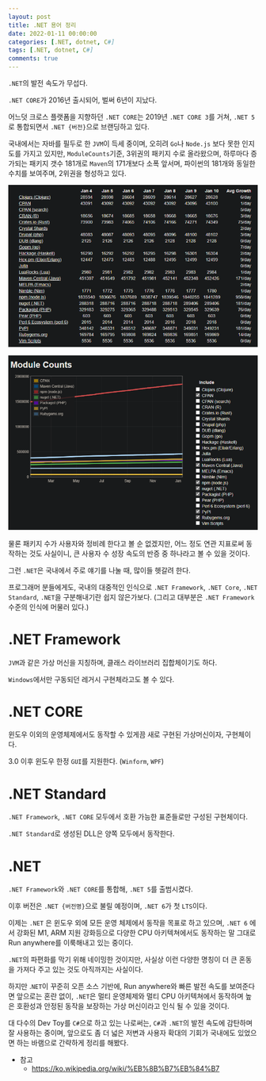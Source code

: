 ```yaml
---
layout: post
title: .NET 용어 정리
date: 2022-01-11 00:00:00
categories: [.NET, dotnet, C#]
tags: [.NET, dotnet, C#]
comments: true
---
```


`.NET`의 발전 속도가 무섭다. 

`.NET CORE`가 2016년 출시되어, 벌써 6년이 지났다.

어느덧 크로스 플랫폼을 지향하던 `.NET CORE`는 2019년 `.NET CORE 3`를 거쳐, `.NET 5`로 통합되면서 `.NET {버전}`으로 브랜딩하고 있다.

국내에서는 자바를 필두로 한 `JVM`이 득세 중이며, 오히려 `Go`나 `Node.js` 보다 못한 인지도를 가지고 있지만, `ModuleCounts`기준, 3위권의 패키지 수로 올라왔으며, 하루마다 증가되는 패키지 갯수 181개로 `Maven`의 171개보다 소폭 앞서며, 파이썬의 181개와 동일한 수치를 보여주며, 2위권을 형성하고 있다.

![module_counts_01](/images/2022/module_counts_01.png)

![module_counts_02](/images/2022/module_counts_02.png)

물론 패키지 수가 사용자와 정비례 한다고 볼 순 없겠지만, 어느 정도 연관 지표로써 동작하는 것도 사실이니, 큰 사용자 수 성장 속도의 반증 중 하나라고 볼 수 있을 것이다.

그런 `.NET`은 국내에서 주로 얘기를 나눌 때, 많이들 헷갈려 한다.

프로그래머 분들에게도, 국내의 대중적인 인식으로 `.NET Framework`, `.NET Core`, `.NET Standard`, `.NET`을 구분해내기란 쉽지 않은가보다. (그리고 대부분은 `.NET Framework` 수준의 인식에 머물러 있다.)

# .NET Framework

`JVM`과 같은 가상 머신을 지칭하며, 클래스 라이브러리 집합체이기도 하다.

`Windows`에서만 구동되던 레거시 구현체라고도 볼 수 있다.

# .NET CORE

윈도우 이외의 운영체제에서도 동작할 수 있게끔 새로 구현된 가상머신이자, 구현체이다.

3.0 이후 윈도우 한정 `GUI`를 지원한다. (`Winform`, `WPF`)

# .NET Standard

`.NET Framework`, `.NET CORE` 모두에서 호환 가능한 표준들로만 구성된 구현체이다.

`.NET Standard`로 생성된 DLL은 양쪽 모두에서 동작한다.

# .NET

`.NET Framework`와 `.NET CORE`를 통합해, `.NET 5`를 출범시켰다.

이후 버전은 `.NET {버전명}`으로 불릴 예정이며, `.NET 6`가 첫 `LTS`이다.

이제는 `.NET` 은 윈도우 외에 모든 운영 체제에서 동작을 목표로 하고 있으며, `.NET 6` 에서 강화된 M1, ARM 지원 강화등으로 다양한 CPU 아키텍쳐에서도 동작하는 말 그대로 Run anywhere를 이룩해내고 있는 중이다.

`.NET`의 파편화를 막기 위해 네이밍한 것이지만, 사실상 이런 다양한 명칭이 더 큰 혼동을 가져다 주고 있는 것도 아직까지는 사실이다.

하지만 .`NET`이 꾸준히 오픈 소스 기반에, Run anywhere와 빠른 발전 속도를 보여준다면 앞으로는 혼란 없이, `.NET`은 멀티 운영체제와 멀티 CPU 아키텍쳐에서 동작하며 높은 호환성과 안정된 동작을 보장하는 가상 머신이라고 인식 될 수 있을 것이다.

대 다수의 Dev Toy를 `C#`으로 하고 있는 나로써는, `C#`과 `.NET`의 발전 속도에 감탄하며 잘 사용하는 중이며, 앞으로도 좀 더 넓은 저변과 사용자 확대의 기회가 국내에도 있었으면 하는 바램으로 간략하게 정리를 해봤다.

* 참고
  * <https://ko.wikipedia.org/wiki/%EB%8B%B7%EB%84%B7>